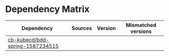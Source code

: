 # Dependency Matrix

Dependency | Sources | Version | Mismatched versions
---------- | ------- | ------- | -------------------
[cb-kubecd/bdd-spring-1587234515](https://github.com/cb-kubecd/bdd-spring-1587234515.git) |  | []() | 
